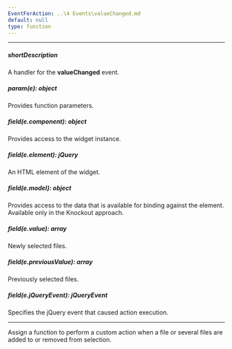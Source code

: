 ```yaml
---
EventForAction: ..\4 Events\valueChanged.md
default: null
type: function
---
```

---
##### shortDescription
A handler for the **valueChanged** event.

##### param(e): object
Provides function parameters.

##### field(e.component): object
Provides access to the widget instance.

##### field(e.element): jQuery
An HTML element of the widget.

##### field(e.model): object
Provides access to the data that is available for binding against the element. Available only in the Knockout approach.

##### field(e.value): array
Newly selected files.

##### field(e.previousValue): array
Previously selected files.

##### field(e.jQueryEvent): jQueryEvent
Specifies the jQuery event that caused action execution.

---
Assign a function to perform a custom action when a file or several files are added to or removed from selection.